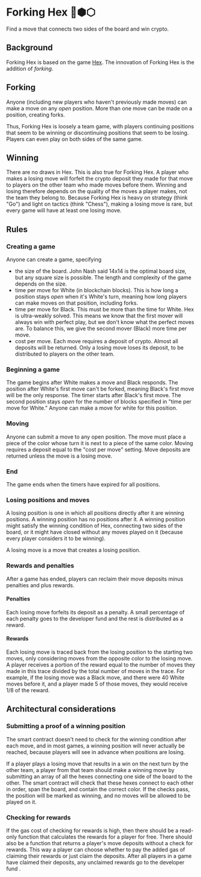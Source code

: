 # Forking Hex 🔱⬢⬡
Find a move that connects two sides of the board and win crypto.

## Background
Forking Hex is based on the game [Hex](https://en.wikipedia.org/wiki/Hex_(board_game)). The innovation of Forking Hex is the addition of *forking*.

## Forking
Anyone (including new players who haven't previously made moves) can make a move on any *open* position. More than one move can be made on a position, creating forks.

Thus, Forking Hex is loosely a team game, with players continuing positions that seem to be winning or discontinuing positions that seem to be losing. Players can even play on both sides of the same game.

## Winning
There are no draws in Hex. This is also true for Forking Hex. A player who makes a losing move will forfeit the crypto deposit they made for that move to players on the other team who made moves before them. Winning and losing therefore depends on the quality of the moves a player makes, not the team they belong to. Because Forking Hex is heavy on strategy (think "Go") and light on tactics (think "Chess"), making a losing move is rare, but every game will have at least one losing move.

## Rules
### Creating a game
Anyone can create a game, specifying

* the size of the board. John Nash said 14x14 is the optimal board size, but any square size is possible. The length and complexity of the game depends on the size.
* time per move for White (in blockchain blocks). This is how long a position stays *open* when it's White's turn, meaning how long players can make moves on that position, including forks.
* time per move for Black. This must be more than the time for White. Hex is ultra-weakly solved. This means we know that the first mover will always win with perfect play, but we don't know what the perfect moves are. To balance this, we give the second mover (Black) more time per move.
* cost per move. Each move requires a deposit of crypto. Almost all deposits will be returned. Only a losing move loses its deposit, to be distributed to players on the other team.

### Beginning a game
The game begins after White makes a move and Black responds. The position after White's first move can't be forked, meaning Black's first move will be the only response. The timer starts after Black's first move. The second position stays *open* for the number of blocks specified in "time per move for White." Anyone can make a move for white for this position.

### Moving
Anyone can submit a move to any open position. The move must place a piece of the color whose turn it is next to a piece of the same color. Moving requires a deposit equal to the "cost per move" setting. Move deposits are returned unless the move is a losing move.

### End
The game ends when the timers have expired for all positions.

### Losing positions and moves
A losing position is one in which all positions directly after it are winning positions. A winning position has no positions after it. A winning position might satisfy the winning condition of Hex, connecting two sides of the board, or it might have closed without any moves played on it (because every player considers it to be winning).

A losing move is a move that creates a losing position.

### Rewards and penalties
After a game has ended, players can reclaim their move deposits minus penalties and plus rewards.
#### Penalties
Each losing move forfeits its deposit as a penalty. A small percentage of each penalty goes to the developer fund and the rest is distributed as a reward.
#### Rewards
Each losing move is traced back from the losing position to the starting two moves, only considering moves from the opposite color to the losing move. A player receives a portion of the reward equal to the number of moves they made in this trace divided by the total number of moves in the trace. For example, if the losing move was a Black move, and there were 40 White moves before it, and a player made 5 of those moves, they would receive 1/8 of the reward.

## Architectural considerations
### Submitting a proof of a winning position
The smart contract doesn't need to check for the winning condition after each move, and in most games, a winning position will never actually be reached, because players will see in advance when positions are losing.

If a player plays a losing move that results in a win on the next turn by the other team, a player from that team should make a winning move by submitting an array of all the hexes connecting one side of the board to the other. The smart contract will check that these hexes connect to each other in order, span the board, and contain the correct color. If the checks pass, the position will be marked as winning, and no moves will be allowed to be played on it.
### Checking for rewards
If the gas cost of checking for rewards is high, then there should be a read-only function that calculates the rewards for a player for free. There should also be a function that returns a player's move deposits without a check for rewards. This way a player can choose whether to pay the added gas of claiming their rewards or just claim the deposits. After all players in a game have claimed their deposits, any unclaimed rewards go to the developer fund .
